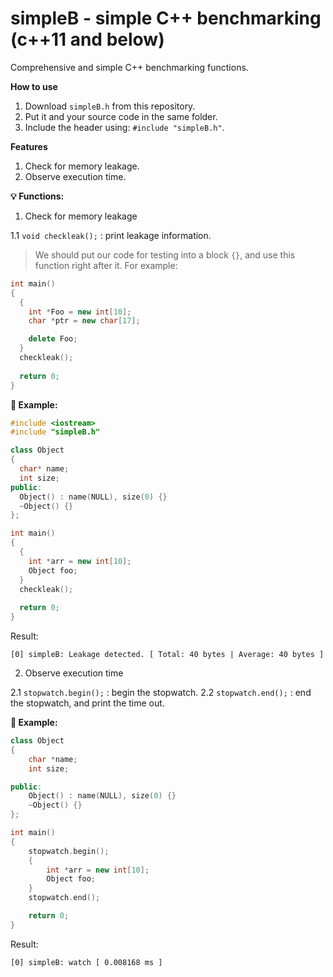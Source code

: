 
# simpleB - simple C++ benchmarking (c++11 and below)

Comprehensive and simple C++ benchmarking functions.

**How to use**

1. Download `simpleB.h` from this repository.
2. Put it and your source code in the same folder.
3. Include the header using: `#include "simpleB.h"`.

**Features**

1. Check for memory leakage.
2. Observe execution time.

**:bulb: Functions:**

1. Check for memory leakage

1.1 `void checkleak();` : print leakage information.
> We should put our code for testing into a block `{}`, and use this function right after it.
> For example:
```C++
int main()
{
  {
    int *Foo = new int[10];
    char *ptr = new char[17];

    delete Foo;
  }
  checkleak();
  
  return 0;
}
```

**:ledger: Example:**

```C++
#include <iostream>
#include "simpleB.h"

class Object
{
  char* name;
  int size;
public:
  Object() : name(NULL), size(0) {}
  ~Object() {}
};

int main()
{
  {
    int *arr = new int[10];
    Object foo;
  }
  checkleak();
  
  return 0;
}
```
Result:
```
[0] simpleB: Leakage detected. [ Total: 40 bytes | Average: 40 bytes ]
```

2. Observe execution time

2.1 `stopwatch.begin();` : begin the stopwatch.
2.2 `stopwatch.end();` : end the stopwatch, and print the time out.

**:ledger: Example:**
```C++
class Object
{
    char *name;
    int size;

public:
    Object() : name(NULL), size(0) {}
    ~Object() {}
};

int main()
{
    stopwatch.begin();
    {
        int *arr = new int[10];
        Object foo;
    }
    stopwatch.end();

    return 0;
}
```
Result:
```
[0] simpleB: watch [ 0.008168 ms ]
```
